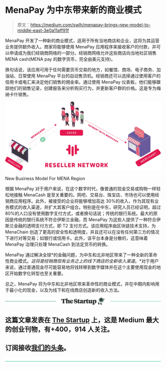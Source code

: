 # MenaPay 为中东带来新的商业模式

> 原文：<https://medium.com/swlh/menapay-brings-new-model-to-middle-east-3e0a11aff91f>

MenaPay 开发了一种新的商业模式，适用于所有当地商店和企业，这将为其运营业务提供额外收入。商家将能够使用 MenaPay 应用程序来接收客户的付款，并可以申请成为我们经销商网络的一部分。经销商网络允许这些商店向当地社区销售 MENA cash(MENA pay 的数字货币，完全由美元支持)。

换句话说，该应用可用于任何需要货币交易的地方，如餐馆、商场、电子商务、加油站、日常使用 MenaPay 平台的自动售货机。经销商还可以选择通过使用客户的信用卡或电汇来决定他们销售的佣金率。通过使用 MenaPay 仪表板，他们能够跟踪他们的销售记录，创建报告来分析购买行为，并更新客户群的价格。这是专为梅纳卡什销售。

![](img/276b0bdee9c5263dcacd53424824e974.png)

New Business Model For MENA Region

根据 MenaPay 对于用户来说，在这个数字时代，像普通的现金交易或购物一样轻松地接触 MenaCash 是至关重要的。网吧、交易台、珠宝店、市场也可以使用经销商应用程序。此外，被接受的企业将能够增加高达 30%的收入，作为其现有业务模式的收入渠道，并扩大其客户组合。特别是在中东，研究人员已经证明，超过 80%的人口没有使用数字支付方式，或者换句话说；传统的银行系统。最大的原因是传统的银行系统不符合伊斯兰金融，而 MenaPay 为这些人提供了一种符合伊斯兰金融的透明支付方式，即 T2 支付方式。该应用程序由区块链技术支持，为 MenaChain 创造了更高的安全性和透明度，并且还可以在没有任何第三方的情况下进行对等交易；如银行或信用卡。此外，该平台本身是分散的，这意味着 MenaPay 治理只处理 MenaCash 到法定货币的转换。

MenaPay 通过解决全球*的金融问题，为中东和北非地区带来了一种全新的革命性商业模式。*这将是经销商现有业务之上的线下商店的全新收入渠道*。*对于用户来说，通过普通现金尽可能容易地将钱转移到数字媒体并在这个主要使用现金的地区开始数字化转型也至关重要。

总之，MenaPay 将为中东和北非地区带来革命性的商业模式，并在中期内影响用于最小化的现金，以及为线下和在线商店创造新的收入方法。

[![](img/308a8d84fb9b2fab43d66c117fcc4bb4.png)](https://medium.com/swlh)

## 这篇文章发表在 [The Startup](https://medium.com/swlh) 上，这是 Medium 最大的创业刊物，有+400，914 人关注。

## 订阅接收[我们的头条](http://growthsupply.com/the-startup-newsletter/)。

[![](img/b0164736ea17a63403e660de5dedf91a.png)](https://medium.com/swlh)